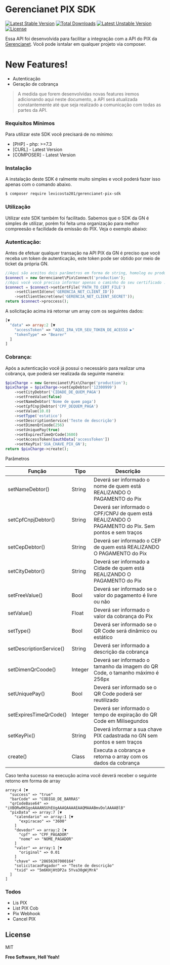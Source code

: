 # Gerencianet PIX SDK

[![Latest Stable Version](https://poser.pugx.org/levicosta201/gerencianet-pix-sdk/v)](//packagist.org/packages/levicosta201/gerencianet-pix-sdk) [![Total Downloads](https://poser.pugx.org/levicosta201/gerencianet-pix-sdk/downloads)](//packagist.org/packages/levicosta201/gerencianet-pix-sdk) [![Latest Unstable Version](https://poser.pugx.org/levicosta201/gerencianet-pix-sdk/v/unstable)](//packagist.org/packages/levicosta201/gerencianet-pix-sdk) [![License](https://poser.pugx.org/levicosta201/gerencianet-pix-sdk/license)](//packagist.org/packages/levicosta201/gerencianet-pix-sdk)

Essa API foi desenvolvida para facilitar a integração com a API do PIX da [Gerencianet][gerencianet-pix-link]. Você pode isntalar em qualquer projeto via composer.

# New Features!

  - Autenticação
  - Geração de cobrança

> A medida que forem desenvolvidas novas features iremos adicionando aqui neste documento, a API será atualizada constantemente até que seja realizado a comunicação com todas as partes da API.

### Requisítos Mínimos

Para utilizar este SDK você precisará de no mínimo:

* [PHP] - php: >=7.3
* [CURL] - Latest Version
* [COMPOSER] - Latest Version

### Instalação

A instalação deste SDK é ralmente muito simples e você poderá fazer isso apenas com o comando abaixo.

```sh
$ composer require levicosta201/gerencianet-pix-sdk
```

### Utilização

Utilizar este SDK também foi facilitado. Sabemos que o SDK da GN é simples de utilizar, porém foi feita uma organização para melhor compreesão e facilidade da emissão do PIX. Veja o exemplo abaixo:

### Autenticação:
Antes de efetuar qualquer transação na API PIX da GN é preciso que você receba um token de autenticação, este token pode ser obtido por meio de ticket da própria GN.

```php
//Aqui são aceitos dois parâmetros em forma de string, homolog ou production
$connect = new Gerencianet\Pix\Connect('production');
//Aqui você você precisa informar apenas o caminho do seu certificado .pem fornecido pela GN
$connect = $connect->setCertFile('PATH_TO_CERT_FILE')
    ->setClientId(env('GERENCIA_NET_CLIENT_ID'))
    ->setClientSecret(env('GERENCIA_NET_CLIENT_SECRET'));
return $connect->proccess();
```
A solicitação acima irá retornar um array com os seguintes dados:
```php
[▼
  "data" => array:2 [▼
    "accessToken" => "AQUI_IRA_VIR_SEU_TOKEN_DE_ACESSO ▶"
    "tokenType" => "Bearer"
  ]
]
```

### Cobrança:
Após a autenticação você já possui o necessário para realizar uma cobrança, que poderá ser realizada da seguinte maneira:
```php
$pixCharge = new Gerencianet\Pix\Charge('production');
$pixCharge = $pixCharge->setCepDebtor('12300999')
    ->setCityDebtor('CIDADE_DE_QUEM_PAGA')
    ->setFreeValue(false)
    ->setNameDebtor('Nome de quem paga')
    ->setCpfCnpjDebtor('CPF_DEQUEM_PAGA')
    ->setValue(10.0)
    ->setType('estatico')
    ->setDescriptionService('Teste de descrição')
    ->setDimenQrCoode(256)
    ->setUniquePay(true)
    ->setExpiresTimeQrCode(3600)
    ->setAccessToken($authData['accessToken'])
    ->setKeyPix('SUA_CHAVE_PIX_GN');
return $pixCharge->create();
```
Parâmetros

| Função | Tipo | Descrição |
| ----- | ---- | --------- |
| setNameDebtor() | String | Deverá ser informado o nome de quem está REALIZANDO O PAGAMENTO do Pix |
| setCpfCnpjDebtor() | String | Deverá ser informado o CPF/CNPJ de quem está REALIZANDO O PAGAMENTO do Pix. Sem pontos e sem traços |
| setCepDebtor() | String | Deverá ser informado o CEP de quem está REALIZANDO O PAGAMENTO do Pix |
| setCityDebtor() | String | Deverá ser informado a Cidade de quem está REALIZANDO O PAGAMENTO do Pix |
| setFreeValue() | Bool | Deverá ser informado se o valor do pagamento é livre ou não | 
| setValue() | Float | Deverá ser informado o valor da cobrança do Pix | 
| setType() | Bool | Deverá ser informado se o QR Code será dinâmico ou estático | 
| setDescriptionService() | String | Deverá ser informado a descrição da cobrança | 
| setDimenQrCoode() | Integer | Deverá ser informado o tamanho da imagem do QR Code, o tamanho máximo é 256px | 
| setUniquePay() | Bool | Deverá ser informado se o QR Code poderá ser reutilizado |
| setExpiresTimeQrCode() | Integer | Deverá ser informado o tempo de expiração do QR Code em Milisegundos |
| setKeyPix() | String | Deverá informar a sua chave PIX cadastrada no GN sem pontos e sem traços | 
| create() | Class | Executa a cobrança e retorna o array com os dados da cobrança | 

Caso tenha sucesso na execução acima você deverá receber o seguinte retorno em forma de array
```
array:4 [▼
  "success" => "true"
  "barCode" => "CODIGO_DE_BARRAS"
  "qrCodeBase64" => "iVBORw0KGgoAAAANSUhEUgAAAQAAAAEAAQMAAABmvDolAAAABlB"
  "pixData" => array:7 [▼
    "calendario" => array:1 [▼
      "expiracao" => "3600"
    ]
    "devedor" => array:2 [▼
      "cpf" => "CPF_PAGADOR"
      "nome" => "NOME_PAGADOR"
    ]
    "valor" => array:1 [▼
      "original" => 0.01
    ]
    "chave" => "28656307000164"
    "solicitacaoPagador" => "Teste de descrição"
    "txid" => "5m6KHjHtDP2a 5Yva30gWjMrA"
  ]
]
```

### Todos

 - Lis PIX
 - List PIX Cob
 - Pix Webhook
 - Cancel PIX

License
----

MIT

**Free Software, Hell Yeah!**

[//]: # (These are reference links used in the body of this note and get stripped out when the markdown processor does its job. There is no need to format nicely because it shouldn't be seen. Thanks SO - http://stackoverflow.com/questions/4823468/store-comments-in-markdown-syntax)

   [gerencianet-pix-link]: <https://gerencianet.com.br/pix/>
   [dill]: <https://github.com/joemccann/dillinger>
   [git-repo-url]: <https://github.com/joemccann/dillinger.git>
   [john gruber]: <http://daringfireball.net>
   [df1]: <http://daringfireball.net/projects/markdown/>
   [markdown-it]: <https://github.com/markdown-it/markdown-it>
   [Ace Editor]: <http://ace.ajax.org>
   [node.js]: <http://nodejs.org>
   [Twitter Bootstrap]: <http://twitter.github.com/bootstrap/>
   [jQuery]: <http://jquery.com>
   [@tjholowaychuk]: <http://twitter.com/tjholowaychuk>
   [express]: <http://expressjs.com>
   [AngularJS]: <http://angularjs.org>
   [Gulp]: <http://gulpjs.com>

   [PlDb]: <https://github.com/joemccann/dillinger/tree/master/plugins/dropbox/README.md>
   [PlGh]: <https://github.com/joemccann/dillinger/tree/master/plugins/github/README.md>
   [PlGd]: <https://github.com/joemccann/dillinger/tree/master/plugins/googledrive/README.md>
   [PlOd]: <https://github.com/joemccann/dillinger/tree/master/plugins/onedrive/README.md>
   [PlMe]: <https://github.com/joemccann/dillinger/tree/master/plugins/medium/README.md>
   [PlGa]: <https://github.com/RahulHP/dillinger/blob/master/plugins/googleanalytics/README.md>
